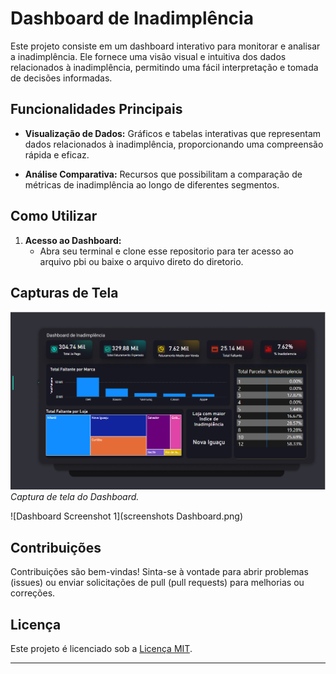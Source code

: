 
# Dashboard de Inadimplência

Este projeto consiste em um dashboard interativo para monitorar e analisar a inadimplência. Ele fornece uma visão visual e intuitiva dos dados relacionados à inadimplência, permitindo uma fácil interpretação e tomada de decisões informadas.

## Funcionalidades Principais

- **Visualização de Dados:** Gráficos e tabelas interativas que representam dados relacionados à inadimplência, proporcionando uma compreensão rápida e eficaz.


- **Análise Comparativa:** Recursos que possibilitam a comparação de métricas de inadimplência ao longo de diferentes segmentos.

## Como Utilizar


1. **Acesso ao Dashboard:**
   - Abra seu terminal e clone esse repositorio para ter acesso ao arquivo pbi ou baixe o arquivo direto do diretorio.

## Capturas de Tela


![Dashboard Screenshot](Screenshot%20Dashboard.png)
*Captura de tela do Dashboard.*

![Dashboard Screenshot 1](screenshots Dashboard.png)



## Contribuições

Contribuições são bem-vindas! Sinta-se à vontade para abrir problemas (issues) ou enviar solicitações de pull (pull requests) para melhorias ou correções.

## Licença

Este projeto é licenciado sob a [Licença MIT](LICENSE).

---

